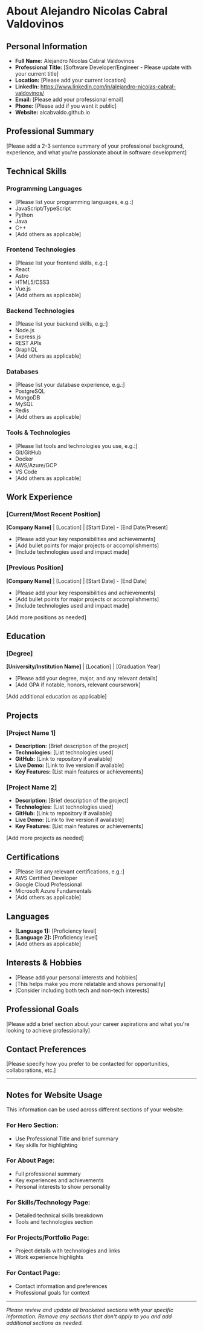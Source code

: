 # About Alejandro Nicolas Cabral Valdovinos

## Personal Information
- **Full Name:** Alejandro Nicolas Cabral Valdovinos
- **Professional Title:** [Software Developer/Engineer - Please update with your current title]
- **Location:** [Please add your current location]
- **LinkedIn:** https://www.linkedin.com/in/alejandro-nicolas-cabral-valdovinos/
- **Email:** [Please add your professional email]
- **Phone:** [Please add if you want it public]
- **Website:** alcabvaldo.github.io

## Professional Summary
[Please add a 2-3 sentence summary of your professional background, experience, and what you're passionate about in software development]

## Technical Skills

### Programming Languages
- [Please list your programming languages, e.g.:]
- JavaScript/TypeScript
- Python
- Java
- C++
- [Add others as applicable]

### Frontend Technologies
- [Please list your frontend skills, e.g.:]
- React
- Astro
- HTML5/CSS3
- Vue.js
- [Add others as applicable]

### Backend Technologies
- [Please list your backend skills, e.g.:]
- Node.js
- Express.js
- REST APIs
- GraphQL
- [Add others as applicable]

### Databases
- [Please list your database experience, e.g.:]
- PostgreSQL
- MongoDB
- MySQL
- Redis
- [Add others as applicable]

### Tools & Technologies
- [Please list tools and technologies you use, e.g.:]
- Git/GitHub
- Docker
- AWS/Azure/GCP
- VS Code
- [Add others as applicable]

## Work Experience

### [Current/Most Recent Position]
**[Company Name]** | [Location] | [Start Date] - [End Date/Present]
- [Please add your key responsibilities and achievements]
- [Add bullet points for major projects or accomplishments]
- [Include technologies used and impact made]

### [Previous Position]
**[Company Name]** | [Location] | [Start Date] - [End Date]
- [Please add your key responsibilities and achievements]
- [Add bullet points for major projects or accomplishments]
- [Include technologies used and impact made]

[Add more positions as needed]

## Education

### [Degree]
**[University/Institution Name]** | [Location] | [Graduation Year]
- [Please add your degree, major, and any relevant details]
- [Add GPA if notable, honors, relevant coursework]

[Add additional education as applicable]

## Projects

### [Project Name 1]
- **Description:** [Brief description of the project]
- **Technologies:** [List technologies used]
- **GitHub:** [Link to repository if available]
- **Live Demo:** [Link to live version if available]
- **Key Features:** [List main features or achievements]

### [Project Name 2]
- **Description:** [Brief description of the project]
- **Technologies:** [List technologies used]
- **GitHub:** [Link to repository if available]
- **Live Demo:** [Link to live version if available]
- **Key Features:** [List main features or achievements]

[Add more projects as needed]

## Certifications
- [Please list any relevant certifications, e.g.:]
- AWS Certified Developer
- Google Cloud Professional
- Microsoft Azure Fundamentals
- [Add others as applicable]

## Languages
- **[Language 1]:** [Proficiency level]
- **[Language 2]:** [Proficiency level]
- [Add others as applicable]

## Interests & Hobbies
- [Please add your personal interests and hobbies]
- [This helps make you more relatable and shows personality]
- [Consider including both tech and non-tech interests]

## Professional Goals
[Please add a brief section about your career aspirations and what you're looking to achieve professionally]

## Contact Preferences
[Please specify how you prefer to be contacted for opportunities, collaborations, etc.]

---

## Notes for Website Usage

This information can be used across different sections of your website:

### For Hero Section:
- Use Professional Title and brief summary
- Key skills for highlighting

### For About Page:
- Full professional summary
- Key experiences and achievements
- Personal interests to show personality

### For Skills/Technology Page:
- Detailed technical skills breakdown
- Tools and technologies section

### For Projects/Portfolio Page:
- Project details with technologies and links
- Work experience highlights

### For Contact Page:
- Contact information and preferences
- Professional goals for context

---

*Please review and update all bracketed sections with your specific information. Remove any sections that don't apply to you and add additional sections as needed.* 